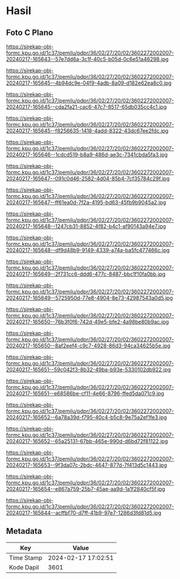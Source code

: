 # Hasil

## Foto C Plano

https://sirekap-obj-formc.kpu.go.id/1c37/pemilu/pdpr/36/02/27/20/02/3602272002007-20240217-165643--57e7dd6a-3c1f-40c5-b05d-0c6e51a46298.jpg

https://sirekap-obj-formc.kpu.go.id/1c37/pemilu/pdpr/36/02/27/20/02/3602272002007-20240217-165645--4b94dc9e-04f9-4adb-8a09-d182e62ea8c0.jpg

https://sirekap-obj-formc.kpu.go.id/1c37/pemilu/pdpr/36/02/27/20/02/3602272002007-20240217-165645--cda2fa21-cac6-47c7-8517-65db035cc4c1.jpg

https://sirekap-obj-formc.kpu.go.id/1c37/pemilu/pdpr/36/02/27/20/02/3602272002007-20240217-165645--f8256635-1418-4add-8322-43dc67ee2fdc.jpg

https://sirekap-obj-formc.kpu.go.id/1c37/pemilu/pdpr/36/02/27/20/02/3602272002007-20240217-165646--1cdcd519-b8a9-486d-ae3c-7341cbda5fa3.jpg

https://sirekap-obj-formc.kpu.go.id/1c37/pemilu/pdpr/36/02/27/20/02/3602272002007-20240217-165647--091c0d46-2582-4d04-85b4-7cf35784c29f.jpg

https://sirekap-obj-formc.kpu.go.id/1c37/pemilu/pdpr/36/02/27/20/02/3602272002007-20240217-165647--ff61ea0d-7f2a-4195-bd63-45fb9b9045a2.jpg

https://sirekap-obj-formc.kpu.go.id/1c37/pemilu/pdpr/36/02/27/20/02/3602272002007-20240217-165648--1247cb31-8852-4f82-b4c1-af90143a94e7.jpg

https://sirekap-obj-formc.kpu.go.id/1c37/pemilu/pdpr/36/02/27/20/02/3602272002007-20240217-165648--df9d48b9-9149-4339-a74a-ba5fc477466c.jpg

https://sirekap-obj-formc.kpu.go.id/1c37/pemilu/pdpr/36/02/27/20/02/3602272002007-20240217-165649--2f731cc6-ddd6-477c-8487-bbc1f10fa0bb.jpg

https://sirekap-obj-formc.kpu.go.id/1c37/pemilu/pdpr/36/02/27/20/02/3602272002007-20240217-165649--5725950d-77e8-4904-8e73-42987543a0d5.jpg

https://sirekap-obj-formc.kpu.go.id/1c37/pemilu/pdpr/36/02/27/20/02/3602272002007-20240217-165650--76b3f0f6-742d-49e5-bfe2-4a98be80b9ac.jpg

https://sirekap-obj-formc.kpu.go.id/1c37/pemilu/pdpr/36/02/27/20/02/3602272002007-20240217-165650--8af2eef4-c9c7-4928-86d3-94ca34625b5e.jpg

https://sirekap-obj-formc.kpu.go.id/1c37/pemilu/pdpr/36/02/27/20/02/3602272002007-20240217-165651--59c042f3-8b32-49ba-b93e-5330102db922.jpg

https://sirekap-obj-formc.kpu.go.id/1c37/pemilu/pdpr/36/02/27/20/02/3602272002007-20240217-165651--e68586be-cf11-4e66-8796-ffed5da071c9.jpg

https://sirekap-obj-formc.kpu.go.id/1c37/pemilu/pdpr/36/02/27/20/02/3602272002007-20240217-165652--6a78a39d-f795-40c4-b5c8-9e75a2ef1fe3.jpg

https://sirekap-obj-formc.kpu.go.id/1c37/pemilu/pdpr/36/02/27/20/02/3602272002007-20240217-165652--65a25131-67bb-465e-990d-d6bd72f81122.jpg

https://sirekap-obj-formc.kpu.go.id/1c37/pemilu/pdpr/36/02/27/20/02/3602272002007-20240217-165653--9f3da07c-2bdc-4647-877d-7f413d5c1443.jpg

https://sirekap-obj-formc.kpu.go.id/1c37/pemilu/pdpr/36/02/27/20/02/3602272002007-20240217-165654--e867a759-25b7-45ae-aa9d-1a1f2840cf5f.jpg

https://sirekap-obj-formc.kpu.go.id/1c37/pemilu/pdpr/36/02/27/20/02/3602272002007-20240217-165644--acffbf70-d7ff-41b9-97e7-1286d3fd81d5.jpg


## Metadata

| Key        | Value               |
| ---------- | ------------------- |
| Time Stamp | 2024-02-17 17:02:51 |
| Kode Dapil | 3601                |



